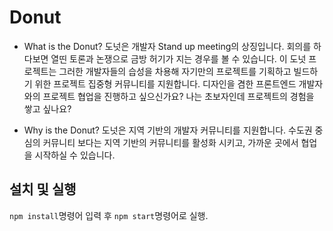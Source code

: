 # Donut

- What is the Donut?
  도넛은 개발자 Stand up meeting의 상징입니다. 회의를 하다보면 열띤 토론과 논쟁으로 금방 허기가 지는 경우를 볼 수 있습니다. 이 도넛 프로젝트는 그러한 개발자들의 습성을 차용해 자기만의 프로젝트를 기획하고 빌드하기 위한 프로젝트 집중형 커뮤니티를 지원합니다. 디자인을 겸한 프론트엔드 개발자와의 프로젝트 협업을 진행하고 싶으신가요? 나는 초보자인데 프로젝트의 경험을 쌓고 싶나요?

- Why is the Donut?
도넛은 지역 기반의 개발자 커뮤니티를 지원합니다.
수도권 중심의 커뮤니티 보다는 지역 기반의 커뮤니티를 활성화 시키고, 가까운 곳에서 협업을 시작하실 수 있습니다.

## 설치 및 실행

`npm install`명령어 입력 후 `npm start`명령어로 실행.
